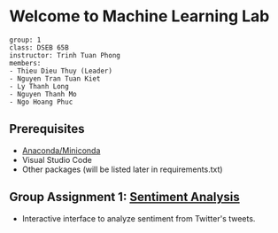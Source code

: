 # Welcome to Machine Learning Lab

```
group: 1
class: DSEB 65B
instructor: Trinh Tuan Phong
members:
- Thieu Dieu Thuy (Leader)
- Nguyen Tran Tuan Kiet
- Ly Thanh Long
- Nguyen Thanh Mo
- Ngo Hoang Phuc
```

## Prerequisites
- [Anaconda/Miniconda](https://www.anaconda.com/download)
- Visual Studio Code
- Other packages (will be listed later in requirements.txt)

## Group Assignment 1: [Sentiment Analysis](https://drive.google.com/file/d/11RxTukdQlI3vEg4vMixkn7epLKfuDhd6/view)
- Interactive interface to analyze sentiment from Twitter's tweets.


